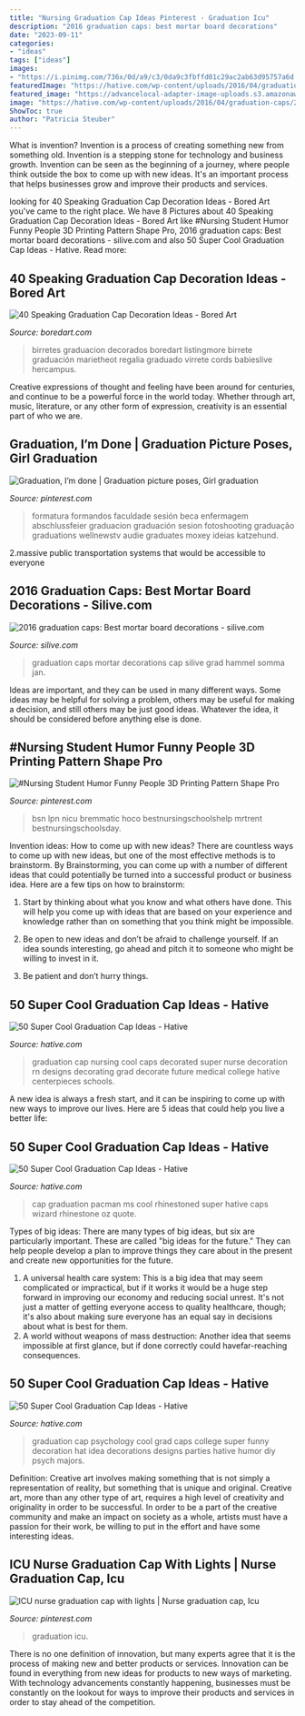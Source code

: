 ```yaml
---
title: "Nursing Graduation Cap Ideas Pinterest - Graduation Icu"
description: "2016 graduation caps: best mortar board decorations"
date: "2023-09-11"
categories:
- "ideas"
tags: ["ideas"]
images:
- "https://i.pinimg.com/736x/0d/a9/c3/0da9c3fbffd01c29ac2ab63d95757a6d.jpg"
featuredImage: "https://hative.com/wp-content/uploads/2016/04/graduation-caps/23-super-cool-graduation-cap-ideas.jpg"
featured_image: "https://advancelocal-adapter-image-uploads.s3.amazonaws.com/image.silive.com/home/silive-media/width2048/img/seen/photo/2016/06/02/20486216-standard.jpg"
image: "https://hative.com/wp-content/uploads/2016/04/graduation-caps/28-super-cool-graduation-cap-ideas.jpg"
ShowToc: true
author: "Patricia Steuber"
---
```



What is invention?
Invention is a process of creating something new from something old. Invention is a stepping stone for technology and business growth. Invention can be seen as the beginning of a journey, where people think outside the box to come up with new ideas. It's an important process that helps businesses grow and improve their products and services.

	

		
looking for 40 Speaking Graduation Cap Decoration Ideas - Bored Art you've came to the right place. We have 8 Pictures about 40 Speaking Graduation Cap Decoration Ideas - Bored Art like #Nursing Student Humor Funny People 3D Printing Pattern Shape Pro, 2016 graduation caps: Best mortar board decorations - silive.com and also 50 Super Cool Graduation Cap Ideas - Hative. Read more:
		
    
## 40 Speaking Graduation Cap Decoration Ideas - Bored Art

<img loading=lazy src="http://www.boredart.com/wp-content/uploads/2017/06/Speaking-Graduation-Cap-Decoration-Ideas00011.jpg" onerror="this.onerror=null;this.src='https://tse4.mm.bing.net/th?id=OIP.UnddkhuP38hQ8-TVSDmFGwHaJ4&amp;pid=15.1';" alt="40 Speaking Graduation Cap Decoration Ideas - Bored Art">

_Source: boredart.com_

>birretes graduacion decorados boredart listingmore birrete graduación marietheot regalia graduado virrete cords babieslive hercampus. 

	

Creative expressions of thought and feeling have been around for centuries, and continue to be a powerful force in the world today. Whether through art, music, literature, or any other form of expression, creativity is an essential part of who we are.

    
## Graduation, I’m Done | Graduation Picture Poses, Girl Graduation

<img loading=lazy src="https://i.pinimg.com/736x/0d/a9/c3/0da9c3fbffd01c29ac2ab63d95757a6d.jpg" onerror="this.onerror=null;this.src='https://tse2.mm.bing.net/th?id=OIP.3dD_nSzKuLi5ddjjvCQPhwHaLG&amp;pid=15.1';" alt="Graduation, I’m done | Graduation picture poses, Girl graduation">

_Source: pinterest.com_

>formatura formandos faculdade sesión beca enfermagem abschlussfeier graduacion graduación sesion fotoshooting graduação graduations wellnewstv audie graduates moxey ideias katzehund. 

	

2.massive public transportation systems that would be accessible to everyone

    
## 2016 Graduation Caps: Best Mortar Board Decorations - Silive.com

<img loading=lazy src="https://advancelocal-adapter-image-uploads.s3.amazonaws.com/image.silive.com/home/silive-media/width2048/img/seen/photo/2016/06/02/20486216-standard.jpg" onerror="this.onerror=null;this.src='https://tse2.mm.bing.net/th?id=OIP.8f0myY_YVpEpdLBi5mn0ngHaFs&amp;pid=15.1';" alt="2016 graduation caps: Best mortar board decorations - silive.com">

_Source: silive.com_

>graduation caps mortar decorations cap silive grad hammel somma jan. 

	

Ideas are important, and they can be used in many different ways. Some ideas may be helpful for solving a problem, others may be useful for making a decision, and still others may be just good ideas. Whatever the idea, it should be considered before anything else is done.

    
## #Nursing Student Humor Funny People 3D Printing Pattern Shape Pro

<img loading=lazy src="https://i.pinimg.com/736x/57/19/9b/57199b9006e04cc912d170156d4bd374.jpg" onerror="this.onerror=null;this.src='https://tse4.mm.bing.net/th?id=OIP.ZzJ-P-0uUfMo4xAv5qpzbAHaHP&amp;pid=15.1';" alt="#Nursing Student Humor Funny People 3D Printing Pattern Shape Pro">

_Source: pinterest.com_

>bsn lpn nicu bremmatic hoco bestnursingschoolshelp mrtrent bestnursingschoolsday. 

	

Invention ideas: How to come up with new ideas?
There are countless ways to come up with new ideas, but one of the most effective methods is to brainstorm. By Brainstorming, you can come up with a number of different ideas that could potentially be turned into a successful product or business idea. Here are a few tips on how to brainstorm:
1. Start by thinking about what you know and what others have done. This will help you come up with ideas that are based on your experience and knowledge rather than on something that you think might be impossible.

2. Be open to new ideas and don’t be afraid to challenge yourself. If an idea sounds interesting, go ahead and pitch it to someone who might be willing to invest in it.

3. Be patient and don’t hurry things.

    
## 50 Super Cool Graduation Cap Ideas - Hative

<img loading=lazy src="https://hative.com/wp-content/uploads/2016/04/graduation-caps/23-super-cool-graduation-cap-ideas.jpg" onerror="this.onerror=null;this.src='https://tse3.mm.bing.net/th?id=OIP.-1jpx8tE1K5tl1JOmy5_OgHaNL&amp;pid=15.1';" alt="50 Super Cool Graduation Cap Ideas - Hative">

_Source: hative.com_

>graduation cap nursing cool caps decorated super nurse decoration rn designs decorating grad decorate future medical college hative centerpieces schools. 

	

A new idea is always a fresh start, and it can be inspiring to come up with new ways to improve our lives. Here are 5 ideas that could help you live a better life: 

    
## 50 Super Cool Graduation Cap Ideas - Hative

<img loading=lazy src="https://hative.com/wp-content/uploads/2016/04/graduation-caps/33-super-cool-graduation-cap-ideas.jpg" onerror="this.onerror=null;this.src='https://tse2.mm.bing.net/th?id=OIP.-5buOXVNdk2mN2BQSzgvSQHaJ4&amp;pid=15.1';" alt="50 Super Cool Graduation Cap Ideas - Hative">

_Source: hative.com_

>cap graduation pacman ms cool rhinestoned super hative caps wizard rhinestone oz quote. 

	

Types of big ideas:
There are many types of big ideas, but six are particularly important. These are called "big ideas for the future." They can help people develop a plan to improve things they care about in the present and create new opportunities for the future.
1. A universal health care system: This is a big idea that may seem complicated or impractical, but if it works it would be a huge step forward in improving our economy and reducing social unrest. It's not just a matter of getting everyone access to quality healthcare, though; it's also about making sure everyone has an equal say in decisions about what is best for them.
2. A world without weapons of mass destruction: Another idea that seems impossible at first glance, but if done correctly could havefar-reaching consequences.

    
## 50 Super Cool Graduation Cap Ideas - Hative

<img loading=lazy src="https://hative.com/wp-content/uploads/2016/04/graduation-caps/28-super-cool-graduation-cap-ideas.jpg" onerror="this.onerror=null;this.src='https://tse2.mm.bing.net/th?id=OIP.LzQhnyyLnpThoI68JVbjswHaJ3&amp;pid=15.1';" alt="50 Super Cool Graduation Cap Ideas - Hative">

_Source: hative.com_

>graduation cap psychology cool grad caps college super funny decoration hat idea decorations designs parties hative humor diy psych majors. 

	

Definition: Creative art involves making something that is not simply a representation of reality, but something that is unique and original.
Creative art, more than any other type of art, requires a high level of creativity and originality in order to be successful. In order to be a part of the creative community and make an impact on society as a whole, artists must have a passion for their work, be willing to put in the effort and have some interesting ideas.

    
## ICU Nurse Graduation Cap With Lights | Nurse Graduation Cap, Icu

<img loading=lazy src="https://i.pinimg.com/736x/b6/e0/f7/b6e0f726d06eb5de4a5c8b309fc823ad.jpg" onerror="this.onerror=null;this.src='https://tse3.mm.bing.net/th?id=OIP.tzAboiSse9pCZvNcyWQL7wHaJ3&amp;pid=15.1';" alt="ICU nurse graduation cap with lights | Nurse graduation cap, Icu">

_Source: pinterest.com_

>graduation icu. 

	

There is no one definition of innovation, but many experts agree that it is the process of making new and better products or services. Innovation can be found in everything from new ideas for products to new ways of marketing. With technology advancements constantly happening, businesses must be constantly on the lookout for ways to improve their products and services in order to stay ahead of the competition.

